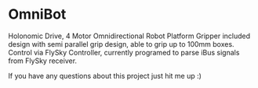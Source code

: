 # OmniBot
Holonomic Drive, 4 Motor Omnidirectional Robot Platform
Gripper included design with semi parallel grip design, able to grip up to 100mm boxes.
Control via FlySky Controller, currently programed to parse iBus signals from FlySky receiver.

If you have any questions about this project just hit me up :)
